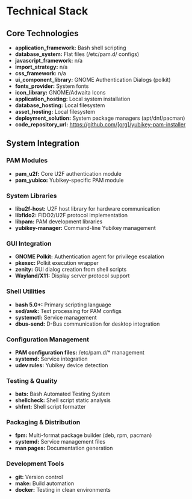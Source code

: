 # Technical Stack

## Core Technologies

- **application_framework:** Bash shell scripting
- **database_system:** Flat files (/etc/pam.d/ configs)
- **javascript_framework:** n/a
- **import_strategy:** n/a
- **css_framework:** n/a
- **ui_component_library:** GNOME Authentication Dialogs (polkit)
- **fonts_provider:** System fonts
- **icon_library:** GNOME/Adwaita Icons
- **application_hosting:** Local system installation
- **database_hosting:** Local filesystem
- **asset_hosting:** Local filesystem
- **deployment_solution:** System package managers (apt/dnf/pacman)
- **code_repository_url:** <https://github.com/[org]/yubikey-pam-installer>

## System Integration

### PAM Modules

- **pam_u2f:** Core U2F authentication module
- **pam_yubico:** Yubikey-specific PAM module

### System Libraries

- **libu2f-host:** U2F host library for hardware communication
- **libfido2:** FIDO2/U2F protocol implementation
- **libpam:** PAM development libraries
- **yubikey-manager:** Command-line Yubikey management

### GUI Integration

- **GNOME Polkit:** Authentication agent for privilege escalation
- **pkexec:** Polkit execution wrapper
- **zenity:** GUI dialog creation from shell scripts
- **Wayland/X11:** Display server protocol support

### Shell Utilities

- **bash 5.0+:** Primary scripting language
- **sed/awk:** Text processing for PAM configs
- **systemctl:** Service management
- **dbus-send:** D-Bus communication for desktop integration

### Configuration Management

- **PAM configuration files:** /etc/pam.d/* management
- **systemd:** Service integration
- **udev rules:** Yubikey device detection

### Testing & Quality

- **bats:** Bash Automated Testing System
- **shellcheck:** Shell script static analysis
- **shfmt:** Shell script formatter

### Packaging & Distribution

- **fpm:** Multi-format package builder (deb, rpm, pacman)
- **systemd:** Service management files
- **man pages:** Documentation generation

### Development Tools

- **git:** Version control
- **make:** Build automation
- **docker:** Testing in clean environments
